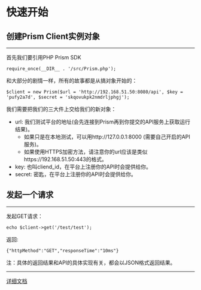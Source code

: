 # 快速开始

## 创建Prism Client实例对象
-----------------------------------------

首先我们要引用PHP Prism SDK

    require_once(__DIR__ . '/src/Prism.php');

和大部分的剧情一样，所有的故事都是从搞对象开始的：

    $client = new Prism($url = 'http://192.168.51.50:8080/api', $key = 'pufy2a7d', $secret = 'skqovukpk2nmdrljphgj');

我们需要把我们的三大件上交给我们的新对象：
- url: 我们测试平台的地址(会先连接到Prism再到你提交的API服务上获取运行结果)。
  - 如果只是在本地测试，可以用http://127.0.0.1:8000 (需要自己开启的API服务)。
  - 如果使用HTTPS加密方法，请注意你的url应该是类似https://192.168.51.50:443的格式。
- key: 也叫cliend_id，在平台上注册你的API时会提供给你。
- secret: 密匙，在平台上注册你的API时会提供给你。


## 发起一个请求
-----------------------------------------

发起GET请求：

    echo $client->get('/test/test');

返回: 

    {"httpMethod":"GET","responseTime":"10ms"}


注：具体的返回结果和API的具体实现有关，都会以JSON格式返回结果。


-----------------------------------------
[详细文档](git.ishopex.cn/prism-sdk/prism-php/wikis/home)